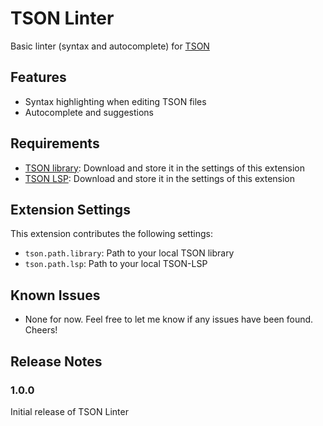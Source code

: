 # TSON Linter

Basic linter (syntax and autocomplete) for [TSON](https://github.com/euphonious28/tson)

## Features
- Syntax highlighting when editing TSON files
- Autocomplete and suggestions

## Requirements
- [TSON library](https://github.com/euphonious28/tson): Download and store it in the settings of this extension
- [TSON LSP](https://github.com/euphonious28/tson-lsp): Download and store it in the settings of this extension

## Extension Settings
This extension contributes the following settings:

* `tson.path.library`: Path to your local TSON library
* `tson.path.lsp`: Path to your local TSON-LSP

## Known Issues
- None for now. Feel free to let me know if any issues have been found. Cheers!

## Release Notes
### 1.0.0
Initial release of TSON Linter